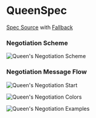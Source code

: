 QueenSpec
===

[Spec Source](src/main/scala/feh/tec/agents/lite/QueenSpec.scala)
with [Fallback](src/main/scala/feh/tec/agents/lite/Fallback.scala)

### Negotiation Scheme

![Queen's Negotiation Scheme](https://docs.google.com/uc?authuser=0&id=0B9XpukXOfywNUkRHb01JZ3Y4OE0)

### Negotiation Message Flow

![Queen's Negotiation Start](https://docs.google.com/uc?authuser=0&id=0B9XpukXOfywNR1prZkJwRTVvQlE)

![Queen's Negotiation Colors](https://docs.google.com/uc?authuser=0&id=0B9XpukXOfywNMW1pdlVRNVU3MlE)

![Queen's Negotiation Examples](https://docs.google.com/uc?authuser=0&id=0B9XpukXOfywNcTExNVN1dWVWc2c)
